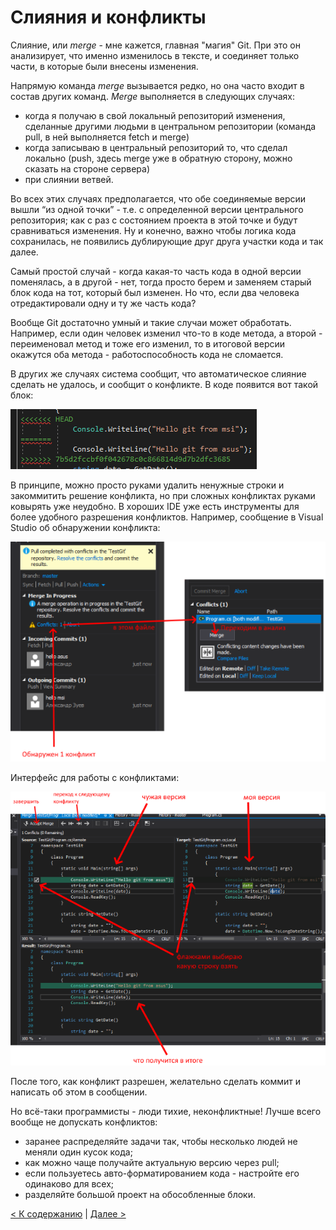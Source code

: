 # Слияния и конфликты

Слияние, или *merge* - мне кажется, главная "магия" Git. При это он анализирует, что именно изменилось в тексте, и соединяет только части, в которые были внесены изменения.

Напрямую команда *merge* вызывается редко, но она часто входит в состав других команд. *Merge* выполняется в следующих случаях:
* когда я получаю в свой локальный репозиторий изменения, сделанные другими людьми в центральном репозитории (команда pull, в ней выполняется fetch и merge)
* когда записываю в центральный репозиторий то, что сделал локально (push, здесь merge уже в обратную сторону, можно сказать на стороне сервера)
* при слиянии ветвей.

Во всех этих случаях предполагается, что обе соединяемые версии вышли “из одной точки” - т.е. с определенной версии центрального репозитория; как с раз с состоянием проекта в этой точке и будут сравниваться изменения. Ну и конечно, важно чтобы логика кода сохранилась, не появились дублирующие друг друга участки кода и так далее.

Самый простой случай - когда какая-то часть кода в одной версии поменялась, а в другой - нет, тогда просто берем и заменяем старый блок кода на тот, который был изменен. Но что, если два человека отредактировали одну и ту же часть кода? 

Вообще Git достаточно умный и такие случаи может обработать. Например, если один человек изменил что-то в коде метода, а второй - переименовал метод и тоже его изменил, то в итоговой версии окажутся оба метода - работоспособность кода не сломается.

В других же случаях система сообщит, что автоматическое слияние сделать не удалось, и сообщит о конфликте. В коде появится вот такой блок:

![git conflict](./05_01.png)

В принципе, можно просто руками удалить ненужные строки и закоммитить решение конфликта, но при сложных конфликтах руками ковырять уже неудобно. В хороших IDE уже есть инструменты для более удобного разрешения конфликтов.
Например, сообщение в Visual Studio об обнаружении конфликта:

![conflict message visual studio](./05_02.png)

Интерфейс для работы с конфликтами:

![conflict interface visual studio](./05_03.png)

После того, как конфликт разрешен, желательно сделать коммит и написать об этом в сообщении.

Но всё-таки программисты - люди тихие, неконфликтные! Лучше всего вообще не допускать конфликтов:
* заранее распределяйте задачи так, чтобы несколько людей не меняли один кусок кода;
* как можно чаще получайте актуальную версию через pull;
* если пользуетесь авто-форматированием кода - настройте его одинаково для всех;
* разделяйте большой проект на обособленные блоки.

[< К содержанию](./README.md) | [Далее >](./04_gitignore.md) 
